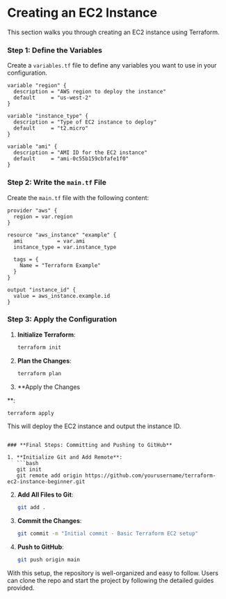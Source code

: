 # Creating an EC2 Instance

This section walks you through creating an EC2 instance using Terraform.

### Step 1: Define the Variables

Create a `variables.tf` file to define any variables you want to use in your configuration.

```hcl
variable "region" {
  description = "AWS region to deploy the instance"
  default     = "us-west-2"
}

variable "instance_type" {
  description = "Type of EC2 instance to deploy"
  default     = "t2.micro"
}

variable "ami" {
  description = "AMI ID for the EC2 instance"
  default     = "ami-0c55b159cbfafe1f0"
}
```

### Step 2: Write the `main.tf` File

Create the `main.tf` file with the following content:

```hcl
provider "aws" {
  region = var.region
}

resource "aws_instance" "example" {
  ami           = var.ami
  instance_type = var.instance_type

  tags = {
    Name = "Terraform Example"
  }
}

output "instance_id" {
  value = aws_instance.example.id
}
```

### Step 3: Apply the Configuration

1. **Initialize Terraform**:
   ```bash
   terraform init
   ```

2. **Plan the Changes**:
   ```bash
   terraform plan
   ```

3. **Apply the Changes

**:
   ```bash
   terraform apply
   ```

This will deploy the EC2 instance and output the instance ID.
```

### **Final Steps: Committing and Pushing to GitHub**

1. **Initialize Git and Add Remote**:
   ```bash
   git init
   git remote add origin https://github.com/yourusername/terraform-ec2-instance-beginner.git
   ```

2. **Add All Files to Git**:
   ```bash
   git add .
   ```

3. **Commit the Changes**:
   ```bash
   git commit -m "Initial commit - Basic Terraform EC2 setup"
   ```

4. **Push to GitHub**:
   ```bash
   git push origin main
   ```

With this setup, the repository is well-organized and easy to follow. Users can clone the repo and start the project by following the detailed guides provided.

